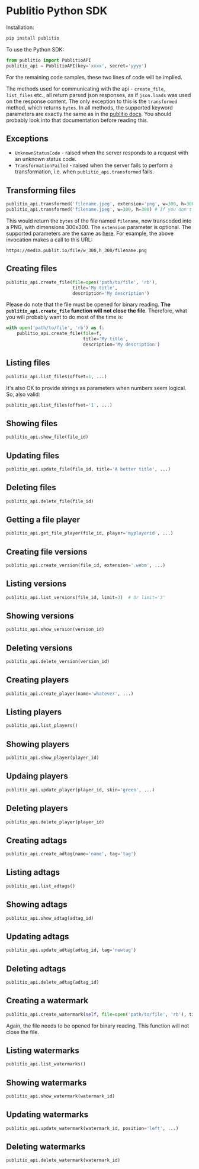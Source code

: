 # Publitio Python SDK

Installation:

```bash
pip install publitio
```

To use the Python SDK:

```python
from publitio import PublitioAPI
publitio_api = PublitioAPI(key='xxxx', secret='yyyy')
```

For the remaining code samples, these two lines of code will be implied.

The methods used for communicating with the api - `create_file`, `list_files` etc., all return parsed json responses, as if `json.loads` was used on the response content. The only exception to this is the `transformed` method, which returns `bytes`. In all methods, the supported keyword parameters are exactly the same as in the [publitio docs](https://publit.io/docs). You should probably look into that documentation before reading this.

## Exceptions

- `UnknownStatusCode` - raised when the server responds to a request with an unknown status code.
- `TransformationFailed` - raised when the server fails to perform a transformation, i.e. when `publitio_api.transformed` fails.

## Transforming files

```python
publitio_api.transformed('filename.jpeg', extension='png', w=300, h=300)
publitio_api.transformed('filename.jpeg', w=300, h=300) # If you don't wish to change the extension
```

This would return the `bytes` of the file named `filename`, now transcoded into a PNG, with dimensions 300x300. The `extension` parameter is optional. The supported parameters are the same as [here](https://publit.io/docs/#url-based-transformations). For example, the above invocation makes a call to this URL:

```url
https://media.publit.io/file/w_300,h_300/filename.png
```

## Creating files

```python
publitio_api.create_file(file=open('path/to/file', 'rb'),
                         title='My title',
                         description='My description')

```

Please do note that the file must be opened for binary reading. **The `publitio_api.create_file` function will not close the file**. Therefore, what you will probably want to do most of the time is:

```python
with open('path/to/file', 'rb') as f:
    publitio_api.create_file(file=f,
                             title='My title',
                             description='My description')
```

## Listing files

```python
publitio_api.list_files(offset=1, ...)
```

It's also OK to provide strings as parameters when numbers seem logical. So, also valid:

```python
publitio_api.list_files(offset='1', ...)
```

## Showing files

```python
publitio_api.show_file(file_id)
```

## Updating files

```python
publitio_api.update_file(file_id, title='A better title', ...)
```

## Deleting files

```python
publitio_api.delete_file(file_id)
```

## Getting a file player

```python
publitio_api.get_file_player(file_id, player='myplayerid', ...)
```

## Creating file versions

```python
publitio_api.create_version(file_id, extension='.webm', ...)
```

## Listing versions

```python
publitio_api.list_versions(file_id, limit=3)  # Or limit='3'
```

## Showing versions

```python
publitio_api.show_version(version_id)
```

## Deleting versions

```python
publitio_api.delete_version(version_id)
```

## Creating players

```python
publitio_api.create_player(name='whatever', ...)
```

## Listing players

```python
publitio_api.list_players()
```

## Showing players

```python
publitio_api.show_player(player_id)
```

## Updaing players

```python
publitio_api.update_player(player_id, skin='green', ...)
```

## Deleting players

```python
publitio_api.delete_player(player_id)
```

## Creating adtags

```python
publitio_api.create_adtag(name='name', tag='tag')
```

## Listing adtags

```python
publitio_api.list_adtags()
```

## Showing adtags

```python
publitio_api.show_adtag(adtag_id)
```

## Updating adtags

```python
publitio_api.update_adtag(adtag_id, tag='newtag')
```

## Deleting adtags

```python
publitio_api.delete_adtag(adtag_id)
```

## Creating a watermark

```python
publitio_api.create_watermark(self, file=open('path/to/file', 'rb'), title='whatever')
```

Again, the file needs to be opened for binary reading. This function will not close the file.

## Listing watermarks

```python
publitio_api.list_watermarks()
```

## Showing watermarks

```python
publitio_api.show_watermark(watermark_id)
```

## Updating watermarks

```python
publitio_api.update_watermark(watermark_id, position='left', ...)
```

## Deleting watermarks

```python
publitio_api.delete_watermark(watermark_id)
```
